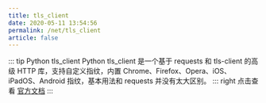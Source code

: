 ```yaml
---
title: tls_client
date: 2020-05-11 13:54:56
permalink: /net/tls_client
article: false
---
```


::: tip Python tls_client
Python tls_client 是一个基于 requests 和 tls-client 的高级 HTTP 库，支持自定义指纹，内置 Chrome、Firefox、Opera、iOS、iPadOS、Android 指纹，基本用法和 requests 并没有太大区别。
::: right
点击查看 [官方文档](https://github.com/FlorianREGAZ/Python-Tls-Client)
:::

